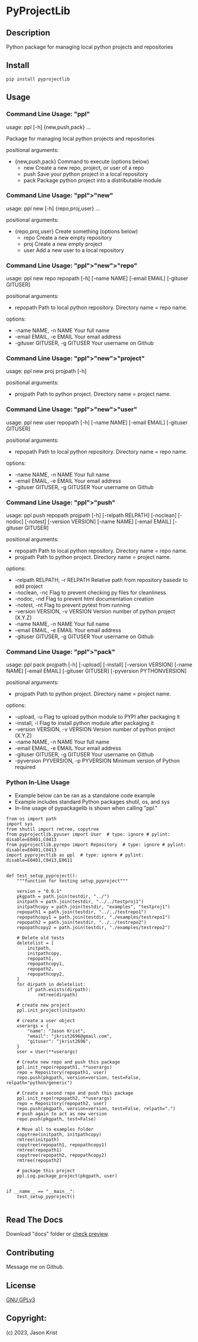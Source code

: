 # PyProjectLib


## Description

Python package for managing local python projects and repositories

## Install

```
pip install pyprojectlib
```

## Usage

### Command Line Usage: "ppl"

usage: ppl [-h] {new,push,pack} ...

Package for managing local python projects and repositories

positional arguments:

* {new,push,pack}  Command to execute (options below)
    * new            Create a new repo, project, or user of a repo
    * push           Save your python project in a local repository
    * pack           Package python project into a distributable module

### Command Line Usage: "ppl">"new"

usage: ppl new [-h] {repo,proj,user} ...

positional arguments:

* {repo,proj,user}  Create something (options below)
    * repo            Create a new empty repository
    * proj            Create a new empty project
    * user            Add a new user to a local repository

### Command Line Usage: "ppl">"new">"repo"

usage: ppl new repo repopath [-h] [-name NAME] [-email EMAIL] [-gituser GITUSER]

positional arguments:
* repopath    Path to local python repository. Directory name = repo name.

options:
* -name NAME, -n NAME             Your full name
* -email EMAIL, -e EMAIL          Your email address
* -gituser GITUSER, -g GITUSER    Your username on Github

### Command Line Usage: "ppl">"new">"project"

usage: ppl new proj projpath [-h]

positional arguments:
* projpath    Path to python project. Directory name = project name.

### Command Line Usage: "ppl">"new">"user"

usage: ppl new user repopath [-h] [-name NAME] [-email EMAIL] [-gituser GITUSER]

positional arguments:
* repopath              Path to local python repository. Directory name = repo name.

options:
* -name NAME, -n NAME             Your full name
* -email EMAIL, -e EMAIL          Your email address
* -gituser GITUSER, -g GITUSER    Your username on Github

### Command Line Usage: "ppl">"push"
usage: ppl push repopath projpath [-h] [-relpath RELPATH] [-noclean] [-nodoc] [-notest] [-version VERSION] [-name NAME] [-email EMAIL] [-gituser GITUSER]

positional arguments:
* repopath              Path to local python repository. Directory name = repo name.
* projpath              Path to python project. Directory name = project name.

options:
* -relpath RELPATH, -r RELPATH    Relative path from repository basedir to add project
* -noclean, -nc                   Flag to prevent checking py files for cleanliness
* -nodoc, -nd                     Flag to prevent html documentation creation
* -notest, -nt                    Flag to prevent pytest from running
* -version VERSION, -v VERSION    Version number of python project (X.Y.Z)
* -name NAME, -n NAME             Your full name
* -email EMAIL, -e EMAIL          Your email address
* -gituser GITUSER, -g GITUSER    Your username on Github

### Command Line Usage: "ppl">"pack"
usage: ppl pack projpath [-h] [-upload] [-install] [-version VERSION] [-name NAME] [-email EMAIL] [-gituser GITUSER] [-pyversion PYTHONVERSION]

positional arguments:
* projpath              Path to python project. Directory name = project name.

options:
* -upload, -u                         Flag to upload python module to PYPI after packaging it
* -install, -i                        Flag to install python module after packaging it
* -version VERSION, -v VERSION        Version number of python project (X.Y.Z)
* -name NAME, -n NAME                 Your full name
* -email EMAIL, -e EMAIL              Your email address
* -gituser GITUSER, -g GITUSER        Your username on Github
* -pyversion PYVERSION, -p PYVERSION  Minimum version of Python required

### Python In-Line Usage

* Example below can be ran as a standalone code example
* Example includes standard Python packages shutil, os, and sys
* In-line usage of pypackagelib is shown when calling "ppl."

```
from os import path
import sys
from shutil import rmtree, copytree
from pyprojectlib.pyuser import User  # type: ignore # pylint: disable=E0401,C0413
from pyprojectlib.pyrepo import Repository  # type: ignore # pylint: disable=E0401,C0413
import pyprojectlib as ppl  # type: ignore # pylint: disable=E0401,C0413,E0611


def test_setup_pyproject():
    """function for testing setup_pyproject"""

    version = "0.0.1"
    pkgpath = path.join(testdir, "../")
    initpath = path.join(testdir, "../../testproj1")
    initpathcopy = path.join(testdir, "examples", "testproj1")
    repopath1 = path.join(testdir, "../../testrepo1")
    repopathcopy1 = path.join(testdir, "./examples/testrepo1")
    repopath2 = path.join(testdir, "../../testrepo2")
    repopathcopy2 = path.join(testdir, "./examples/testrepo2")

    # Delete old tests
    deletelist = [
        initpath,
        initpathcopy,
        repopath1,
        repopathcopy1,
        repopath2,
        repopathcopy2,
    ]
    for dirpath in deletelist:
        if path.exists(dirpath):
            rmtree(dirpath)

    # create new project
    ppl.init_project(initpath)

    # create a user object
    userargs = {
        "name": "Jason Krist",
        "email": "jkrist2696@gmail.com",
        "gituser": "jkrist2696",
    }
    user = User(**userargs)

    # Create new repo and push this package
    ppl.init_repo(repopath1, **userargs)
    repo = Repository(repopath1, user)
    repo.push(pkgpath, version=version, test=False, relpath="python/generic")

    # Create a second repo and push this package
    ppl.init_repo(repopath2, **userargs)
    repo = Repository(repopath2, user)
    repo.push(pkgpath, version=version, test=False, relpath=".")
    # push again to act as new version
    repo.push(pkgpath, test=False)

    # Move all to examples folder
    copytree(initpath, initpathcopy)
    rmtree(initpath)
    copytree(repopath1, repopathcopy1)
    rmtree(repopath1)
    copytree(repopath2, repopathcopy2)
    rmtree(repopath2)

    # package this project
    ppl.Log.package_project(pkgpath, user)


if __name__ == "__main__":
    test_setup_pyproject()


```

## Read The Docs

Download "docs" folder or [check preview](https://htmlpreview.github.io/?https://github.com/jkrist2696/pyprojectlib/blob/main/docs/index.html).

## Contributing

Message me on Github.

## License

[GNU GPLv3](https://choosealicense.com/licenses/gpl-3.0/)

## Copyright:

(c) 2023, Jason Krist


